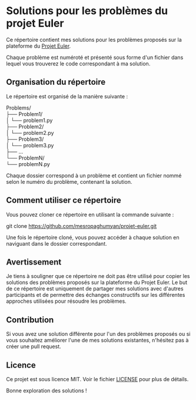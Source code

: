 # Solutions pour les problèmes du projet Euler

Ce répertoire contient mes solutions pour les problèmes proposés sur la plateforme du [Projet Euler](https://projecteuler.net/).

Chaque problème est numéroté et présenté sous forme d'un fichier dans lequel vous trouverez le code correspondant à ma solution.

## Organisation du répertoire

Le répertoire est organisé de la manière suivante :

Problems/  
├── Problem1/  
│   └── problem1.py  
├── Problem2/  
│   └── problem2.py  
├── Problem3/  
│   └── problem3.py  
├── ...  
└── ProblemN/  
    └── problemN.py  

Chaque dossier correspond à un problème et contient un fichier nommé selon le numéro du problème, contenant la solution.

## Comment utiliser ce répertoire

Vous pouvez cloner ce répertoire en utilisant la commande suivante :

git clone https://github.com/mesropaghumyan/projet-euler.git

Une fois le répertoire cloné, vous pouvez accéder à chaque solution en naviguant dans le dossier correspondant.

## Avertissement

Je tiens à souligner que ce répertoire ne doit pas être utilisé pour copier les solutions des problèmes proposés sur la plateforme du Projet Euler. Le but de ce répertoire est uniquement de partager mes solutions avec d'autres participants et de permettre des échanges constructifs sur les différentes approches utilisées pour résoudre les problèmes.

## Contribution

Si vous avez une solution différente pour l'un des problèmes proposés ou si vous souhaitez améliorer l'une de mes solutions existantes, n'hésitez pas à créer une pull request.

## Licence

Ce projet est sous licence MIT. Voir le fichier [LICENSE](LICENSE) pour plus de détails.

Bonne exploration des solutions !